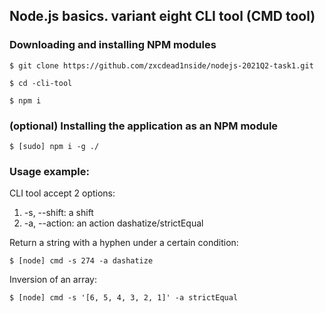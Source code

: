 ## Node.js basics. variant eight CLI tool (CMD tool)

### Downloading and installing NPM modules

```
$ git clone https://github.com/zxcdead1nside/nodejs-2021Q2-task1.git
```

```
$ cd -cli-tool
```

```
$ npm i
```

### (optional) Installing the application as an NPM module

```
$ [sudo] npm i -g ./
```

### Usage example:

CLI tool accept 2 options:

1.  -s, --shift: a shift
2.  -a, --action: an action dashatize/strictEqual

Return a string with a hyphen under a certain condition:

```
$ [node] cmd -s 274 -a dashatize
```

Inversion of an array:

``` 
$ [node] cmd -s '[6, 5, 4, 3, 2, 1]' -a strictEqual
```
